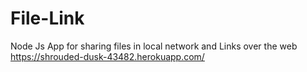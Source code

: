 # File-Link
Node Js App for sharing files in local network and Links over the web
https://shrouded-dusk-43482.herokuapp.com/
